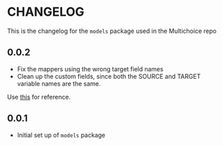 # CHANGELOG

This is the changelog for the `models` package used in the Multichoice repo

## 0.0.2

* Fix the mappers using the wrong target field names
* Clean up the custom fields, since both the SOURCE and TARGET variable names are the same.

Use [this](https://pub.dev/packages/auto_mappr#custom-mapping) for reference.

## 0.0.1

* Initial set up of `models` package
